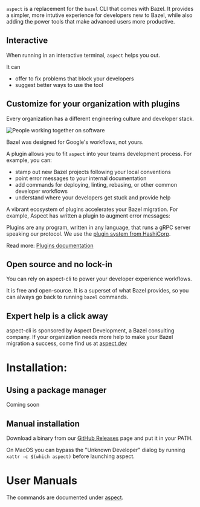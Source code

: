 `aspect` is a replacement for the `bazel` CLI that comes with Bazel.
It provides a simpler, more intutive experience for developers new to Bazel,
while also adding the power tools that make advanced users more productive.

## Interactive

When running in an interactive terminal, `aspect` helps you out.

<script id="asciicast-eL4HL3BZhobRD8U4UIRKzyb8R" src="https://asciinema.org/a/eL4HL3BZhobRD8U4UIRKzyb8R.js" async></script>

It can
- offer to fix problems that block your developers
- suggest better ways to use the tool

## Customize for your organization with plugins

Every organization has a different engineering culture and developer stack.

![People working together on software](/people.png)

Bazel was designed for Google's workflows, not yours.

A plugin allows you to fit `aspect` into your teams development process. For example, you can:
- stamp out new Bazel projects following your local conventions
- point error messages to your internal documentation
- add commands for deploying, linting, rebasing, or other common developer workflows
- understand where your developers get stuck and provide help

A vibrant ecosystem of plugins accelerates your Bazel migration.
For example, Aspect has written a plugin to augment error messages:

<script id="asciicast-57gaElVKNlb0d8pyZ7JGBDZhL" src="https://asciinema.org/a/57gaElVKNlb0d8pyZ7JGBDZhL.js" async></script>

Plugins are any program, written in any language, that runs a gRPC server speaking our protocol. We use the [plugin system from HashiCorp](https://github.com/hashicorp/go-plugin).

Read more: [Plugins documentation](/help/topics/plugins)

## Open source and no lock-in

You can rely on aspect-cli to power your developer experience workflows.

It is free and open-source. It is a superset of what Bazel provides,
so you can always go back to running `bazel` commands.

## Expert help is a click away

aspect-cli is sponsored by Aspect Development, a Bazel consulting company.
If your organization needs more help to make your Bazel migration a success,
come find us at [aspect.dev](https://aspect.dev)

# Installation:

## Using a package manager

Coming soon

## Manual installation

Download a binary from our [GitHub Releases] page and put it in your PATH.

On MacOS you can bypass the "Unknown Developer" dialog by running
`xattr -c $(which aspect)` before launching aspect.

# User Manuals

The commands are documented under [aspect](/aspect).

[Bazel]: http://bazel.build
[GitHub Releases]: https://github.com/aspect-dev/aspect-cli/releases
